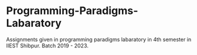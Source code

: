 # Programming-Paradigms-Labaratory
Assignments given in programming paradigms labaratory in 4th semester in IIEST Shibpur. Batch 2019 - 2023.
